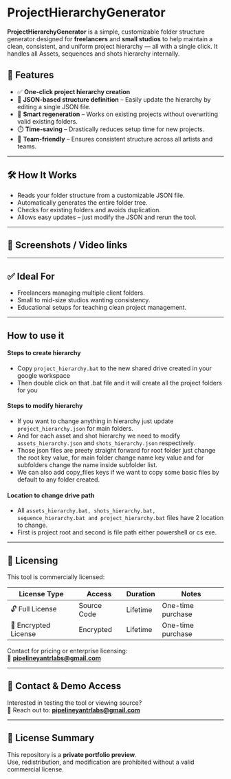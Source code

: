 # ProjectHierarchyGenerator

**ProjectHierarchyGenerator** is a simple, customizable folder structure generator designed for **freelancers** and **small studios** to help maintain a clean, consistent, and uniform project hierarchy — all with a single click. It handles all Assets, sequences and shots hierarchy internally.

## 🚀 Features

- ✅ **One-click project hierarchy creation**
- 🔄 **JSON-based structure definition** – Easily update the hierarchy by editing a single JSON file.
- 🧠 **Smart regeneration** – Works on existing projects without overwriting valid existing folders.
- ⏱️ **Time-saving** – Drastically reduces setup time for new projects.
- 🤝 **Team-friendly** – Ensures consistent structure across all artists and teams.

---

## 🛠 How It Works

- Reads your folder structure from a customizable JSON file.
- Automatically generates the entire folder tree.
- Checks for existing folders and avoids duplication.
- Allows easy updates – just modify the JSON and rerun the tool.

---

## 📸 Screenshots / Video links

---

## ✅ Ideal For
- Freelancers managing multiple client folders.
- Small to mid-size studios wanting consistency.
- Educational setups for teaching clean project management.

---

## How to use it
#### Steps to create hierarchy
- Copy `project_hierarchy.bat` to the new shared drive created in your google workspace
- Then double click on that .bat file and it will create all the project folders for you

#### Steps to modify hierarchy
- If you want to change anything in hierarchy just update `project_hierarchy.json` for main folders.
- And for each asset and shot hierarchy we need to modify `assets_hierarchy.json` and `shots_hierarchy.json` respectively.
- Those json files are preety straight forward for root folder just change the root key value, for main folder change name key value and for subfolders change the name inside subfolder list.
- We can also add copy_files keys if we want to copy some basic files by default to any folder created.

#### Location to change drive path
- All `assets_hierarchy.bat, shots_hierarchy.bat, sequence_hierarchy.bat and project_hierarchy.bat` files have 2 location to change.
- First is project root and second is file path either powershell or cs exe.

---

## 🔐 Licensing

This tool is commercially licensed:

| License Type       | Access        | Duration | Notes                         |
|--------------------|---------------|----------|-------------------------------|
| 🔓 Full License      | Source Code | Lifetime | One-time purchase             |
| 🔐 Encrypted License | Encrypted   | Lifetime | One-time purchase             |

Contact for pricing or enterprise licensing:  
📧 **pipelineyantrlabs@gmail.com**

---

## 🙋 Contact & Demo Access

Interested in testing the tool or viewing source?  
📧 Reach out to: **pipelineyantrlabs@gmail.com**

---

## 🧾 License Summary

This repository is a **private portfolio preview**.  
Use, redistribution, and modification are prohibited without a valid commercial license.